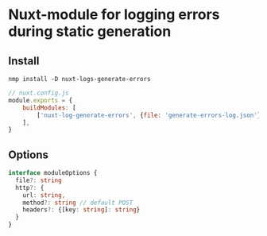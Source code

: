 # Nuxt-module for logging errors during static generation

## Install

```nmp install -D nuxt-logs-generate-errors```
```javascript
// nuxt.config.js
module.exports = {
	buildModules: [
		['nuxt-log-generate-errors', {file: 'generate-errors-log.json'}]
    ],
}
```

## Options

```typescript
interface moduleOptions {
  file?: string
  http?: {
    url: string,
    method?: string // default POST
    headers?: {[key: string]: string}
  }
}
```
